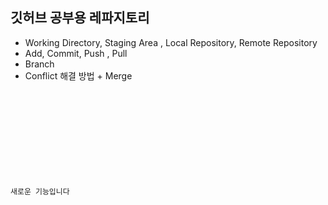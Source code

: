## 깃허브 공부용 레파지토리

- Working Directory, Staging Area , Local Repository, Remote Repository
- Add, Commit, Push , Pull
- Branch
- Conflict 해결 방법 + Merge

<code>
<!DOCTYPE html>
<html lang="en">
<head>
  <meta charset="UTF-8">
  <meta name="viewport" content="width=device-width, initial-scale=1.0">
  <title>버그 수정 중 !!!!!!</title>
</head>
<body>
  <p>새로운 기능입니다</p>
</body>
</html>
</code>
